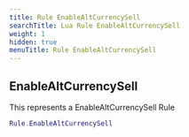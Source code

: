 ```yaml
---
title: Rule EnableAltCurrencySell
searchTitle: Lua Rule EnableAltCurrencySell
weight: 1
hidden: true
menuTitle: Rule EnableAltCurrencySell
---
```

## EnableAltCurrencySell

This represents a EnableAltCurrencySell Rule
```lua
Rule.EnableAltCurrencySell
```